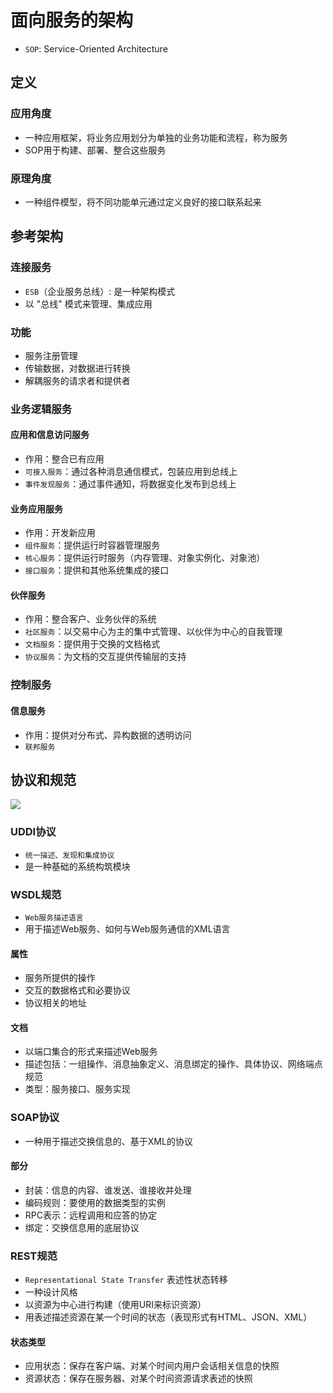 

# 面向服务的架构

* `SOP`: Service-Oriented Architecture


## 定义

### 应用角度
* 一种应用框架，将业务应用划分为单独的业务功能和流程，称为服务
* SOP用于构建、部署、整合这些服务


### 原理角度
* 一种组件模型，将不同功能单元通过定义良好的接口联系起来


## 参考架构

### 连接服务
* `ESB`（企业服务总线）: 是一种架构模式
* 以 "总线" 模式来管理、集成应用

### 功能
* 服务注册管理
* 传输数据，对数据进行转换
* 解耦服务的请求者和提供者


### 业务逻辑服务

#### 应用和信息访问服务
* 作用：整合已有应用
* `可接入服务`：通过各种消息通信模式，包装应用到总线上
* `事件发现服务`：通过事件通知，将数据变化发布到总线上

#### 业务应用服务
* 作用：开发新应用
* `组件服务`：提供运行时容器管理服务
* `核心服务`：提供运行时服务（内存管理、对象实例化、对象池）
* `接口服务`：提供和其他系统集成的接口

#### 伙伴服务
* 作用：整合客户、业务伙伴的系统
* `社区服务`：以交易中心为主的集中式管理、以伙伴为中心的自我管理
* `文档服务`：提供用于交换的文档格式
* `协议服务`：为文档的交互提供传输层的支持


### 控制服务

#### 信息服务
* 作用：提供对分布式、异构数据的透明访问
* `联邦服务`



## 协议和规范

![](http://picbed.cc12703.com/20250705141804.png)

### UDDI协议
* `统一描述、发现和集成协议`
* 是一种基础的系统构筑模块


### WSDL规范
* `Web服务描述语言`
* 用于描述Web服务、如何与Web服务通信的XML语言

#### 属性
* 服务所提供的操作
* 交互的数据格式和必要协议
* 协议相关的地址

#### 文档
* 以端口集合的形式来描述Web服务
* 描述包括：一组操作、消息抽象定义、消息绑定的操作、具体协议、网络端点规范
* 类型：服务接口、服务实现


### SOAP协议
* 一种用于描述交换信息的、基于XML的协议

#### 部分
* 封装：信息的内容、谁发送、谁接收并处理
* 编码规则：要使用的数据类型的实例
* RPC表示：远程调用和应答的协定
* 绑定：交换信息用的底层协议


### REST规范
* `Representational State Transfer` 表述性状态转移
* 一种设计风格
* 以资源为中心进行构建（使用URI来标识资源）
* 用表述描述资源在某一个时间的状态（表现形式有HTML、JSON、XML）

#### 状态类型
* 应用状态：保存在客户端、对某个时间内用户会话相关信息的快照
* 资源状态：保存在服务器、对某个时间资源请求表述的快照
